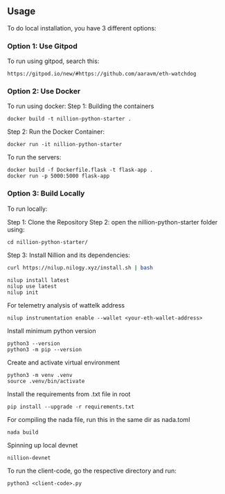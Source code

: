 ## Usage

To do local installation, you have 3 different options:

### Option 1: Use Gitpod
To run using gitpod, search this:
```
https://gitpod.io/new/#https://github.com/aaravm/eth-watchdog
```
### Option 2: Use Docker
To run using docker:
Step 1: Building the containers
```
docker build -t nillion-python-starter .
```
Step 2: Run the Docker Container:
```
docker run -it nillion-python-starter
```
To run the servers:
```
docker build -f Dockerfile.flask -t flask-app .
docker run -p 5000:5000 flask-app
```

### Option 3: Build Locally
To run locally:

Step 1: Clone the Repository
Step 2: open the nillion-python-starter folder using:
```
cd nillion-python-starter/
```

Step 3: Install Nillion and its dependencies:
```bash
curl https://nilup.nilogy.xyz/install.sh | bash
```
```
nilup install latest 
nilup use latest 
nilup init
```
For telemetry analysis of wattelk address
```
nilup instrumentation enable --wallet <your-eth-wallet-address>
```

Install minimum python version
```
python3 --version
python3 -m pip --version
```

Create and activate virtual environment
```
python3 -m venv .venv
source .venv/bin/activate
```

Install the requirements from .txt file in root
```
pip install --upgrade -r requirements.txt
```

For compiling the nada file, run this in the same dir as nada.toml
```
nada build
```

Spinning up local devnet 
```
nillion-devnet
```

To run the client-code, go the respective directory and run: 
```
python3 <client-code>.py
```
